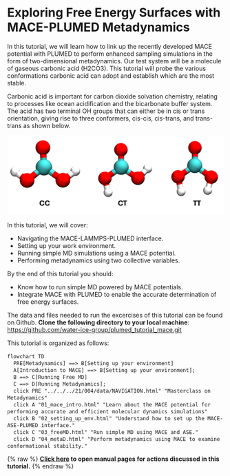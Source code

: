 # Exploring Free Energy Surfaces with MACE-PLUMED Metadynamics

In this tutorial, we will learn how to link up the recently developed MACE potential with PLUMED to perform enhanced sampling simulations in the form of two-dimensional metadynamics. Our test system will be a molecule of gaseous carbonic acid (H2CO3). This tutorial will probe the various conformations carbonic acid can adopt and establish which are the most stable. 

Carbonic acid is important for carbon dioxide solvation chemistry, relating to processes like ocean acidification and the bicarbonate buffer system. The acid has two terminal OH groups that can either be in cis or trans orientation, giving rise to three conformers, cis-cis, cis-trans, and trans-trans as shown below.

<img src="./img/conformers.png" alt="drawing" width="600"/>


In this tutorial, we will cover:
- Navigating the MACE-LAMMPS-PLUMED interface.
- Setting up your work environment.  
- Running simple MD simulations using a MACE potential. 
- Performing metadynamics using two collective variables.


By the end of this tutorial you should:
- Know how to run simple MD powered by MACE potentials.
- Integrate MACE with PLUMED to enable the accurate determination of free energy surfaces. 

The data and files needed to run the excercises of this tutorial can be found on Github. **Clone the following directory to your local machine**: https://github.com/water-ice-group/plumed_tutorial_mace.git

This tutorial is organized as follows:

```mermaid
flowchart TD
  PRE[Metadynamics] ==> B[Setting up your environment]
  A[Introduction to MACE] ==> B[Setting up your environment];
  B ==> C[Running Free MD]
  C ==> D[Running Metadynamics];
  click PRE "../../../21/004/data/NAVIGATION.html" "Masterclass on Metadynamics"
  click A "01_mace_intro.html" "Learn about the MACE potential for performing accurate and efficient molecular dynamics simulations"
  click B "02_setting_up_env.html" "Understand how to set up the MACE-ASE-PLUMED interface."
  click C "03_freeMD.html" "Run simple MD using MACE and ASE."
  click D "04_metaD.html" "Perform metadynamics using MACE to examine conformational stability."
```
{% raw %}
<b><a href="https://www.plumed.org/doc-master/user-doc/html/actionlist/?actions=UNITS,PRINT" target="_blank">Click here</a> to open manual pages for actions discussed in this tutorial.</b>
{% endraw %}
